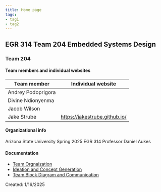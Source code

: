 ```yaml
---
title: Home page
tags:
- tag1
- tag2
---
```


## EGR 314 Team 204 Embedded Systems Design

### Team 204
#### Team members and individual websites
| Team member | Individual website |
|-------------|--------------------|
| Andrey Podoprigora |  |
| Divine Ndionyenma |  |
| Jacob Wilson |  |
| Jake Strube | https://jakestrube.github.io/ |

#### Organizational info
Arizona State University
Spring 2025
EGR 314
Professor Daniel Aukes

#### Documentation

- [Team Orgnaization](Team_Organization)
- [Ideation and Concept Generation](Concept_Ideation)
- [Team Block Diagram and Communication](Team_Block_Diagram_and_Communication)



Created: 1/16/2025
